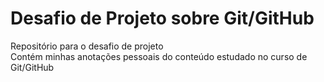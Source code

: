 # Desafio de Projeto sobre Git/GitHub
Repositório para o desafio de projeto  
Contém minhas anotações pessoais do conteúdo estudado no curso de Git/GitHub
